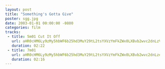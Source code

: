 ```yaml
---
layout: post
title: "Something's Gotta Give"
poster: sgg.jpg
date: 2003-01-01 00:00:00 -0800
categories: film
tracks:
 - title: 5m01 Cut It Off
   url: aHR0cHM6Ly9zMy5hbWF6b25hd3MuY29tL2tsYXVzYmFkZWx0LXBvb2wvc2dnLzVtMDEgQ3V0IEl0IE9mZi5tcDM=
   duration: 02:22
 - title: 7m01
   url: aHR0cHM6Ly9zMy5hbWF6b25hd3MuY29tL2tsYXVzYmFkZWx0LXBvb2wvc2dnLzdtMDEubXAz
   duration: 02:16
---
```

